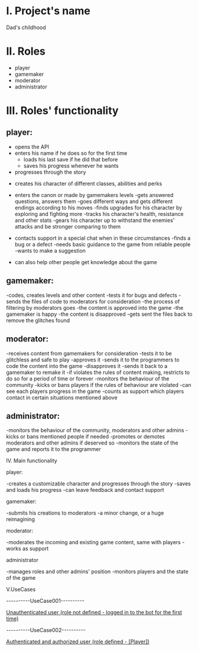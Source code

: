 # I. Project's name

Dad's childhood



# II. Roles

 - player
 - gamemaker
 - moderator
 - administrator



# III. Roles' functionality

## player:

* opens the API
* enters his name if he does so for the first time
    + loads his last save if he did that before
    + saves his progress whenever he wants
* progresses through the story
+ creates his character of different classes, abilities and perks
- enters the canon or made by gamemakers levels
  -gets answered questions, answers them
  -goes different ways and gets different endings according to his moves
  -finds upgrades for his character by exploring and fighting more
  -tracks his character's health, resistance and other stats
  -gears his character up to withstand the enemies' attacks and be stronger comparing to them
* contacts support in a special chat when in these circumstances
  -finds a bug or a defect
  -needs basic guidance to the game from reliable people
  -wants to make a suggestion
 - can also help other people get knowledge about the game

## gamemaker:

-codes, creates levels and other content
  -tests it for bugs and defects
  -sends the files of code to moderators for consideration
  -the process of filtering by moderators goes
  -the content is approved into the game
    -the gamemaker is happy
  -the content is disapproved
    -gets sent the files back to remove the glitches found

## moderator:

-receives content from gamemakers for consideration
  -tests it to be glitchless and safe to play
  -approves it
    -sends it to the programmers to code the content into the game
  -disapproves it
    -sends it back to a gamemaker to remake it
    -if violates the rules of content making, restricts to do so for a period of time or forever
-monitors the behaviour of the community
  -kicks or bans players if the rules of behaviour are violated
  -can see each players progress in the game
-counts as support which players contact in certain situations mentioned above


## administrator:

-monitors the behaviour of the community, moderators and other admins
  -kicks or bans mentioned people if needed
  -promotes or demotes moderators and other admins if deserved so
-monitors the state of the game and reports it to the programmer



IV. Main functionality

player:

-creates a customizable character and progresses through the story
-saves and loads his progress
-can leave feedback and contact support

gamemaker:

-submits his creations to moderators
-a minor change, or a huge reimagining

moderator:

-moderates the incoming and existing game content, same with players
-works as support

administrator

-manages roles and other admins' position
-monitors players and the state of the game



V.UseCases

----------UseCase001----------

[Unauthenticated user (role not defined - logged in to the bot for the first time)](./uc/uc001.md)

----------UseCase002----------

[Authenticated and authorized user (role defined - \[Player\])](./uc/uc002.md)
